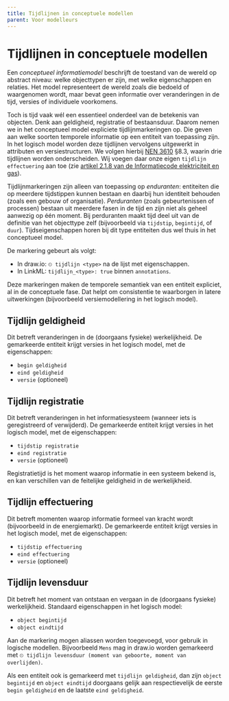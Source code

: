 ```yaml
---
title: Tijdlijnen in conceptuele modellen
parent: Voor modelleurs
---
```


# Tijdlijnen in conceptuele modellen

Een *conceptueel informatiemodel* beschrijft de toestand van de wereld op abstract niveau: welke objecttypen er zijn, met welke eigenschappen en relaties. Het model representeert de wereld zoals die bedoeld of waargenomen wordt, maar bevat geen informatie over veranderingen in de tijd, versies of individuele voorkomens.

Toch is tijd vaak wél een essentieel onderdeel van de betekenis van objecten. Denk aan geldigheid, registratie of bestaansduur. Daarom nemen we in het conceptueel model expliciete tijdlijnmarkeringen op. Die geven aan welke soorten temporele informatie op een entiteit van toepassing zijn. In het logisch model worden deze tijdlijnen vervolgens uitgewerkt in attributen en versiestructuren. We volgen hierbij [NEN 3610](https://www.geonovum.nl/geo-standaarden/nen-3610-basismodel-voor-informatiemodellen) §8.3, waarin drie tijdlijnen worden onderscheiden. Wij voegen daar onze eigen `tijdlijn effectuering` aan toe (zie [artikel 2.1.8 van de Informatiecode elektriciteit en gas](https://wetten.overheid.nl/jci1.3:c:BWBR0037934&hoofdstuk=2&paragraaf=2.1&artikel=2.1.8&z=2025-01-01&g=2025-01-01)).


Tijdlijnmarkeringen zijn alleen van toepassing op _enduranten_: entiteiten die op meerdere tijdstippen kunnen bestaan en daarbij hun identiteit behouden (zoals een gebouw of organisatie). _Perduranten_ (zoals gebeurtenissen of processen) bestaan uit meerdere fasen in de tijd en zijn niet als geheel aanwezig op één moment. Bij perduranten maakt tijd deel uit van de definitie van het objecttype zelf (bijvoorbeeld via `tijdstip`, `begintijd`, of `duur`). Tijdseigenschappen horen bij dit type entiteiten dus wel thuis in het conceptueel model.

De markering gebeurt als volgt:

- In draw.io: `⏲ tijdlijn <type>` na de lijst met eigenschappen.
- In LinkML: `tijdlijn_<type>: true` binnen `annotations`.

Deze markeringen maken de temporele semantiek van een entiteit expliciet, al in de conceptuele fase. Dat helpt om consistentie te waarborgen in latere uitwerkingen (bijvoorbeeld versiemodellering in het logisch model).

## Tijdlijn geldigheid

Dit betreft veranderingen in de (doorgaans fysieke) werkelijkheid. De gemarkeerde entiteit krijgt versies in het logisch model, met de eigenschappen:

- `begin geldigheid`
- `eind geldigheid`
- `versie` (optioneel)

## Tijdlijn registratie

Dit betreft veranderingen in het informatiesysteem (wanneer iets is geregistreerd of verwijderd). De gemarkeerde entiteit krijgt versies in het logisch model, met de eigenschappen:

- `tijdstip registratie`
- `eind registratie`
- `versie` (optioneel)

Registratietijd is het moment waarop informatie in een systeem bekend is, en kan verschillen van de feitelijke geldigheid in de werkelijkheid.

## Tijdlijn effectuering

Dit betreft momenten waarop informatie formeel van kracht wordt (bijvoorbeeld in de energiemarkt). De gemarkeerde entiteit krijgt versies in het logisch model, met de eigenschappen:

- `tijdstip effectuering`  
- `eind effectuering`  
- `versie` (optioneel)

## Tijdlijn levensduur

Dit betreft het moment van ontstaan en vergaan in de (doorgaans fysieke) werkelijkheid. Standaard eigenschappen in het logisch model:

- `object begintijd`  
- `object eindtijd`  

Aan de markering mogen aliassen worden toegevoegd, voor gebruik in logische modellen. Bijvoorbeeld `Mens` mag in draw.io worden gemarkeerd met `⏲ tijdlijn levensduur (moment van geboorte, moment van overlijden)`.

Als een entiteit ook is gemarkeerd met `tijdlijn geldigheid`, dan zijn `object begintijd` en `object eindtijd` doorgaans gelijk aan respectievelijk de eerste `begin geldigheid` en de laatste `eind geldigheid`.

